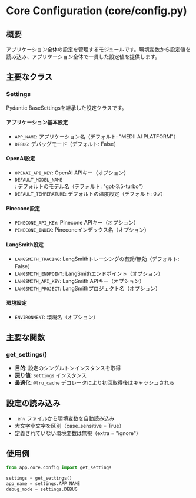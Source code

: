 # Core Configuration (core/config.py)

## 概要
アプリケーション全体の設定を管理するモジュールです。環境変数から設定値を読み込み、アプリケーション全体で一貫した設定値を提供します。

## 主要なクラス

### Settings
Pydantic BaseSettingsを継承した設定クラスです。

#### アプリケーション基本設定
- `APP_NAME`: アプリケーション名（デフォルト: "MEDII AI PLATFORM"）
- `DEBUG`: デバッグモード（デフォルト: False）

#### OpenAI設定
- `OPENAI_API_KEY`: OpenAI APIキー（オプション）
- `DEFAULT_MODEL_NAME`: デフォルトのモデル名（デフォルト: "gpt-3.5-turbo"）
- `DEFAULT_TEMPERATURE`: デフォルトの温度設定（デフォルト: 0.7）

#### Pinecone設定
- `PINECONE_API_KEY`: Pinecone APIキー（オプション）
- `PINECONE_INDEX`: Pineconeインデックス名（オプション）

#### LangSmith設定
- `LANGSMITH_TRACING`: LangSmithトレーシングの有効/無効（デフォルト: False）
- `LANGSMITH_ENDPOINT`: LangSmithエンドポイント（オプション）
- `LANGSMITH_API_KEY`: LangSmith APIキー（オプション）
- `LANGSMITH_PROJECT`: LangSmithプロジェクト名（オプション）

#### 環境設定
- `ENVIRONMENT`: 環境名（オプション）

## 主要な関数

### get_settings()
- **目的**: 設定のシングルトンインスタンスを取得
- **戻り値**: `Settings` インスタンス
- **最適化**: `@lru_cache` デコレータにより初回取得後はキャッシュされる

## 設定の読み込み
- `.env` ファイルから環境変数を自動読み込み
- 大文字小文字を区別（case_sensitive = True）
- 定義されていない環境変数は無視（extra = "ignore"）

## 使用例
```python
from app.core.config import get_settings

settings = get_settings()
app_name = settings.APP_NAME
debug_mode = settings.DEBUG
```
